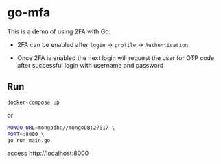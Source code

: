 # go-mfa

This is a demo of using 2FA with Go.

- 2FA can be enabled after `login` -> `profile` -> `Authentication`

- Once 2FA is enabled the next login will request the user for OTP code after successful login with username and password

## Run
`docker-compose up`

or

```bash
MONGO_URL=mongodb://mongoDB:27017 \
PORT=:8000 \
go run main.go
```
access http://localhost:8000
